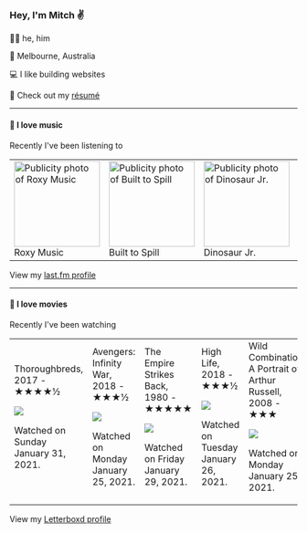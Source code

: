 <article><h3>Hey, I&#x27;m Mitch ✌️</h3><section><p>🙆‍♂️ he, him</p><p>📍 Melbourne, Australia</p><p>💻 I like building websites</p><p>📝 Check out my <a href="https://github.com/my-slab/resume">résumé</a></p></section><hr/><section><h4>💽 I love music</h4><p>Recently I&#x27;ve been listening to</p><table><tbody><td><img src="https://lastfm.freetls.fastly.net/i/u/174s/254b715c587f42dbc25cbed0e3cda61e.png" height="150px" alt="Publicity photo of Roxy Music"/><br/>Roxy Music</td><td><img src="https://lastfm.freetls.fastly.net/i/u/174s/9fccb0991edd409fb822d711298eaabe.png" height="150px" alt="Publicity photo of Built to Spill"/><br/>Built to Spill</td><td><img src="https://lastfm.freetls.fastly.net/i/u/174s/88041f3ab3234ced9da3ca7190127c2c.png" height="150px" alt="Publicity photo of Dinosaur Jr."/><br/>Dinosaur Jr.</td><td><img src="https://lastfm.freetls.fastly.net/i/u/174s/29c98431ed68a10f110cf47c89f174b3.png" height="150px" alt="Publicity photo of The Strokes"/><br/>The Strokes</td><td><img src="https://lastfm.freetls.fastly.net/i/u/174s/74f35cf6b1ab748f5e0c9933aeaf2343.png" height="150px" alt="Publicity photo of Lande Hekt"/><br/>Lande Hekt</td></tbody></table><span>View my <a href="https://www.last.fm/user/mylsb">last.fm profile</a></span></section><hr/><section><h4>📼 I love movies</h4><p>Recently I&#x27;ve been watching</p><table><tbody><td>Thoroughbreds, 2017 - ★★★★½<br/><span> <p><img src="https://a.ltrbxd.com/resized/film-poster/3/3/2/0/0/9/332009-thoroughbreds-0-500-0-750-crop.jpg?k=aa9443ba0f"/></p> <p>Watched on Sunday January 31, 2021.</p> </span></td><td>Avengers: Infinity War, 2018 - ★★★½<br/><span> <p><img src="https://a.ltrbxd.com/resized/film-poster/2/2/6/6/6/1/226661-avengers-infinity-war-0-500-0-750-crop.jpg?k=8f73e078d3"/></p> <p>Watched on Monday January 25, 2021.</p> </span></td><td>The Empire Strikes Back, 1980 - ★★★★★<br/><span> <p><img src="https://a.ltrbxd.com/resized/sm/upload/mp/pz/lf/2i/7BuH8itoSrLExs2YZSsM01Qk2no-0-500-0-750-crop.jpg?k=1defa6cee8"/></p> <p>Watched on Friday January 29, 2021.</p> </span></td><td>High Life, 2018 - ★★★½<br/><span> <p><img src="https://a.ltrbxd.com/resized/sm/upload/d7/uh/1s/rj/wElOvH7H6sLElsTOLu1MY6oWRUx-0-500-0-750-crop.jpg?k=eb7cf8940d"/></p> <p>Watched on Tuesday January 26, 2021.</p> </span></td><td>Wild Combination: A Portrait of Arthur Russell, 2008 - ★★★<br/><span> <p><img src="https://a.ltrbxd.com/resized/film-poster/1/2/2/3/3/12233-wild-combination-a-portrait-of-arthur-russell-0-500-0-750-crop.jpg?k=bd800d376a"/></p> <p>Watched on Monday January 25, 2021.</p> </span></td></tbody></table><span>View my <a href="https://letterboxd.com/myslab/">Letterboxd profile</a></span></section></article>